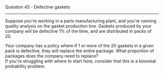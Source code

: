 Question 45 - Defective gaskets
________________________________________
Suppose you're working in a parts manufacturing plant, and you're running quality analysis on the gasket production line. Gaskets produced by your company will be defective 1% of the time, and are distributed in packs of 20.   
  
Your company has a policy where if 1 or more of the 20 gaskets in a given pack is defective, they will replace the entire package. What proportion of packages does the company need to replace?  
If you're struggling with where to start here, consider that this is a binomial probability problem. 
